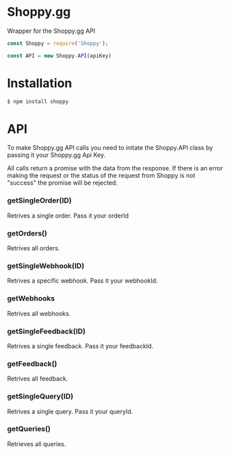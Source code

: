 # Shoppy.gg
Wrapper for the Shoppy.gg API

```js
const Shoppy = require('Shoppy');

const API = new Shoppy.API(apiKey)
```

# Installation
```javascript
$ npm install shoppy
```

# API
To make Shoppy.gg API calls you need to initate the Shoppy.API class by passing it your Shoppy.gg Api Key.

All calls return a promise with the data from the response. If there is an error making the request or the status of the request from Shoppy is not "success" the promise will be rejected.

### getSingleOrder(ID)
Retrives a single order. Pass it your orderId

### getOrders()
Retrives all orders.

### getSingleWebhook(ID)
Retrives a specific webhook. Pass it your webhookId.

### getWebhooks
Retrives all webhooks.

### getSingleFeedback(ID)
Retrives a single feedback. Pass it your feedbackId.

### getFeedback()
Retrives all feedback.

### getSingleQuery(ID)
Retrives a single query. Pass it your queryId.

### getQueries()
Retrieves all queries.
